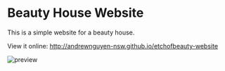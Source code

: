 # Beauty House Website

This is a simple website for a beauty house.

View it online: http://andrewnguyen-nsw.github.io/etchofbeauty-website

![preview](https://user-images.githubusercontent.com/117982149/206844972-6b77ae83-919b-43d8-9ac1-e24655499e59.png)
